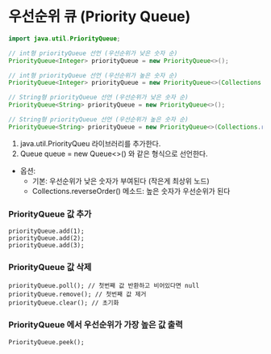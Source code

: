 # 우선순위 큐 (Priority Queue)

```java
import java.util.PriorityQueue;

// int형 priorityQueue 선언 (우선순위가 낮은 숫자 순)
PriorityQueue<Integer> priorityQueue = new PriorityQueue<>();

// int형 priorityQueue 선언 (우선순위가 높은 숫자 순)
PriorityQueue<Integer> priorityQueue = new PriorityQueue<>(Collections.reverseOrder());

// String형 priorityQueue 선언 (우선순위가 낮은 숫자 순)
PriorityQueue<String> priorityQueue = new PriorityQueue<>();

// String형 priorityQueue 선언 (우선순위가 높은 숫자 순)
PriorityQueue<String> priorityQueue = new PriorityQueue<>(Collections.reverseOrder());

```
1. java.util.PriorityQueu 라이브러리를 추가한다. 
2. Queue<Element> queue = new Queue<>() 와 같은 형식으로 선언한다. 
* 옵션: 
    * 기본: 우선순위가 낮은 숫자가 부여된다 (작은게 최상위 노드)
    * Collections.reverseOrder() 메소드: 높은 숫자가 우선순위가 된다

### PriorityQueue 값 추가 
```
priorityQueue.add(1);
priorityQueue.add(2);
priorityQueue.add(3);
```
### PriorityQueue 값 삭제
```
priorityQueue.poll(); // 첫번째 값 반환하고 비어있다면 null
priorityQueue.remove(); // 첫번째 값 제거 
priorityQueue.clear(); // 초기화
```

### PriorityQueue 에서 우선순위가 가장 높은 값 출력
```
PriorityQueue.peek();

```
